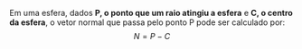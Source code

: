 Em uma esfera, dados **P, o ponto que um raio atingiu a esfera** e **C, o centro da esfera**, o vetor normal que passa pelo ponto P pode ser calculado por:
$$
N = P-C
$$
